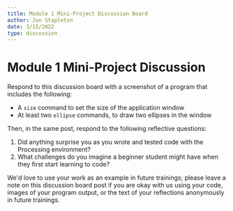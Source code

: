 ```yaml
---
title: Module 1 Mini-Project Discussion Board
author: Jon Stapleton 
date: 3/15/2022
type: discussion
---
```


# Module 1 Mini-Project Discussion

Respond to this discussion board with a screenshot of a program that includes the following:

* A `size` command to set the size of the application window
* At least two `ellipse` commands, to draw two ellipses in the window

Then, in the same post, respond to the following reflective questions:

1. Did anything surprise you as you wrote and tested code with the Processing environment?
2. What challenges do you imagine a beginner student might have when they first start learning to code?

We'd love to use your work as an example in future trainings; please leave a note on this discussion board post if you are okay with us using your code, images of your program output, or the text of your reflections anonymously in future trainings.
  



